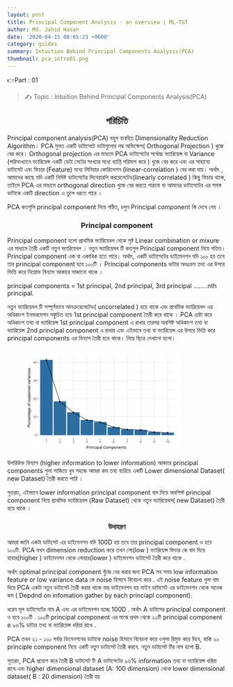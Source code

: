 ```yaml
---
layout: post
title: Principal Component Analysis - an overview | ML-T&T
author: Md. Jahid Hasan
date: '2020-04-15 08:05:23 +0600'
category: guides
summary: Intuition Behind Principal Components Analysis(PCA)
thumbnail: pca_intro01.png
---
```


👉Part : 01
> ✍ Topic : Intuition Behind Principal Components Analysis(PCA)

<h2> <b>  <center> পরিচিতি </center>  </b> </h2>

<p>Principal component analysis(PCA) বহুল ব্যবহিত Dimensionality Reduction Algorithm। PCA মুলত একটি ডাটাসেটে ডাটাগুলোর  লম্ব অভিক্ষেপ( Orthogonal Projection ) খুজে বের করে। Orthogonal projection এর মাধ্যমে PCA ডাটাসেটের  সর্বোচ্চ ভ্যারিয়েন্স বা Variance  (পরিসংখ্যানে ভ্যারিয়েন্স  একটি ডেটা সেটের সংখ্যার মধ্যে ব্যাপ্তি  পরিমাপ করে ) খুজে বের করে এবং এর সাহায্যে   ডাটাসেট এবং ফিচার (Feature)  মধ্যে লিনিয়ার কোরিলেশন (linear-correlation ) বের করা যায়।  অর্থাৎ , আমাদের কাছে যদি  একটি নিদিষ্ট  ডাটাসেটের  লিনেয়ারলি  কররেলেটেড(linearly  correlated )  কিছু ফিচার থাকে,  তাইলে PCA এর মাধ্যমে  orthogonal direction খুজে বের করতে পারবো যা আমদের ডাটাসেটের এর সমস্ত  ডাটাকে  একটি  direction এ তুলে ধরতে পারে ।</p>

<p> PCA কতগুলি principal component নিয়ে গঠিত, চলুন Principal component কি দেখে নেয় ।</p>
<h3> <b>  <center> Principal component </center>  </b> </h3>

<p>  
Principal component হলো প্রাথমিক ভ্যারিয়েবল  থেকে সৃষ্ট  Linear combination or mixure এর মাধ্যমে তৈরী একটি নতুন  ভ্যারিয়েবল ।  নতুন  ভ্যারিয়েবল টি কতগুল Principal component নিয়ে গতিত। Principal component এক বা একাধিক হতে পারে। অর্থাৎ, একটি ডাটাসেটের  ডাইমেনশন  যদি  ১০০ হয়  তবে  তার principal component হবে  ১০০টি । Principal components  ডাটার অধঃক্রম তথ্য এর উপরে ভিত্তি করে নিম্নোক্ত  বিন্যাস  আকারে সাজানো থাকে ।
</p>

<p> principal components = 1st principal, 2nd principal, 3rd principal ........nth principal. </p>



<p>নতুন  ভ্যারিয়েবল  টি সম্পূর্ণভাবে আনক্ররেলেটেড( uncorrelated  ) হয়ে থাকে এবং প্রাথমিক ভ্যারিয়েবল এর অধিকাংশ ইনফরমেশন সঙ্কুচিত হয়ে 1st principal component তৈরী করে থাকে । PCA চেষ্টা  করে অধিকাংশ তথ্য বা ভ্যারিয়েন্স  1st principal component এ রাখার তারপর অবশিষ্ট অধিকাংশ তথ্য বা ভ্যারিয়েন্স 2nd principal component এ রাখার এবং এইভাবে তথ্য বা ভ্যারিয়েন্স এর উপরে ভিত্তি করে principal components এর বিন্যাস  তৈরী  হয়ে থাকে। নিম্নে ছিত্রে দেখানো হলো।</p>

<figure>
			 <img src="/banglablog/PCA/img/1.png"  width="360" alt="gan">
</figure>

<p> উপরিউক্ত বিন্যাস (higher information to lower information) আকারে principal components গুলা সাজিয়ে খুব সহজে আমরা কম তথ্য  হারিয়ে একটি Lower dimensional Dataset( new Dataset) তৈরী করতে পারি ।
</p>

<p> সুতরাং, এইভাবে lower information principal component বাদ দিয়ে অবশিস্ট principal component নিয়ে  প্রাথমিক ভ্যারিয়েবল (Raw Dataset) থেকে নতুন  ভ্যারিয়েবল( new Dataset) তৈরী হয়ে  থাকে ।</p>


<h3> <b>  <center> উদাহরণ </center>  </b> </h3>


<p>

আমরা জানি একটা ডাটাসেট  এর ডাইমেনশন  যদি 100D হয়  তবে  তার  principal component ও  হবে  ১০০টি. PCA যখন dimension reduction করে  তখন  লো(low )  ভ্যারিয়েন্স  ফিচার  কে  বাদ দিয়ে  হায়ার(higher )  ডাইমেনশন  থেকে  লোয়ার(lower )  ডাইমেনশন  ডাটাসেট  তৈরী  করে  থাকে .


অর্থাৎ  optimal   principal component খুঁজে  বের  করার  জন্য  PCA সব সময়   low information feature or low variance data কে  noise হিসাবে  বিবেচনা  করে . এই  noise feature গুলা বাদ দিয়ে  PCA একটা  নতুন  ডাটাসেট  তৈরী   করার  থাকে  যার  ডাইমেনশন  হয়  মাইন্  ডাটাসেট এর  ডাইমেনশন  থেকে  অনেক কম  ( Depdnd  on infomation gather by each princiapl component).

</p>

<p>

ধরেন  মূল   ডাটাসেটের নাম  A এবং এর   ডাইমেনশন  হচ্ছে  100D . অর্থাৎ A  ডাটাসের  principal component ও হবে ১০০টি . ১০০টি  principal component এর মাঝে  প্রথম থেকে  ২০টি  principal component e ৯৬%  ডাটার  তথ্য বা ভ্যারিয়েন্স  ধরিয়া রাখে .

PCA তখন  ২১ - ১০০  পর্যন্ত  ডিমেনশনের   ডাটাকে   noise হিসাবে  বিবেচনা  করে ওগুলা রিমুভ করে দিবে, বাকি  ২০  principle component নিয়ে  একটি  নতুন  ডাটাসেট  তৈরী করবে. নতুন ডাটাসেট টির নাম হলো B.

সুতরাং,  PCA প্রয়োগ করে  তৈরী  B  ডাটাসেট টি  A  ডাটাসেটের  ৯৬%  information তথ্য বা ভ্যারিয়েন্স  ধরিয়া রাখে এবং  higher dimensional dataset (A: 100 dimension) থেকে  lower dimensional dataset( B : 20 dimension) তৈরী হয়


</p>
